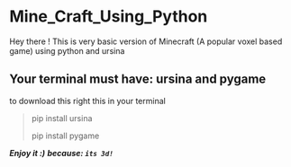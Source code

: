 # Mine_Craft_Using_Python
Hey there ! This is very basic version of Minecraft (A popular voxel based game) using python and ursina
## Your terminal must have: ursina and pygame
to download this right this in your terminal
> pip install ursina
>
> pip install pygame

***Enjoy it :)***
***because: `its 3d!`***
